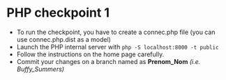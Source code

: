 # PHP checkpoint 1

* To run the checkpoint, you have to create a connec.php file 
(you can use connec.php.dist as a model)
* Launch the PHP internal server with `php -S localhost:8000 -t public`
* Follow the instructions on the home page carefully.
* Commit your changes on a branch named as **Prenom_Nom** *(i.e. Buffy_Summers)*
